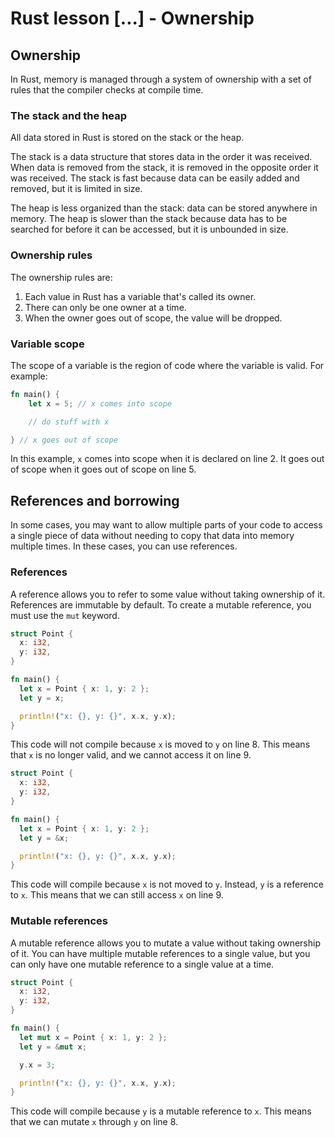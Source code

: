 # Rust lesson [...] - Ownership

## Ownership

In Rust, memory is managed through a system of ownership with a set of rules that the compiler checks at compile time.

### The stack and the heap

All data stored in Rust is stored on the stack or the heap.

The stack is a data structure that stores data in the order it was received. When data is removed from the stack, it is removed in the opposite order it was received. The stack is fast because data can be easily added and removed, but it is limited in size.

The heap is less organized than the stack: data can be stored anywhere in memory. The heap is slower than the stack because data has to be searched for before it can be accessed, but it is unbounded in size.

### Ownership rules

The ownership rules are:

1. Each value in Rust has a variable that's called its owner.
2. There can only be one owner at a time.
3. When the owner goes out of scope, the value will be dropped.

### Variable scope

The scope of a variable is the region of code where the variable is valid. For example:

``` rust
fn main() {
    let x = 5; // x comes into scope

    // do stuff with x

} // x goes out of scope
```

In this example, `x` comes into scope when it is declared on line 2. It goes out of scope when it goes out of scope on line 5.

## References and borrowing

In some cases, you may want to allow multiple parts of your code to access a single piece of data without needing to copy that data into memory multiple times. In these cases, you can use references.

### References

A reference allows you to refer to some value without taking ownership of it. References are immutable by default. To create a mutable reference, you must use the `mut` keyword.

``` rust
struct Point {
  x: i32,
  y: i32,
}

fn main() {
  let x = Point { x: 1, y: 2 };
  let y = x;

  println!("x: {}, y: {}", x.x, y.x);
}
```

This code will not compile because `x` is moved to `y` on line 8. This means that `x` is no longer valid, and we cannot access it on line 9.

``` rust
struct Point {
  x: i32,
  y: i32,
}

fn main() {
  let x = Point { x: 1, y: 2 };
  let y = &x;

  println!("x: {}, y: {}", x.x, y.x);
}
```

This code will compile because `x` is not moved to `y`. Instead, `y` is a reference to `x`. This means that we can still access `x` on line 9.

### Mutable references

A mutable reference allows you to mutate a value without taking ownership of it. You can have multiple mutable references to a single value, but you can only have one mutable reference to a single value at a time.

``` rust
struct Point {
  x: i32,
  y: i32,
}

fn main() {
  let mut x = Point { x: 1, y: 2 };
  let y = &mut x;

  y.x = 3;

  println!("x: {}, y: {}", x.x, y.x);
}
```

This code will compile because `y` is a mutable reference to `x`. This means that we can mutate `x` through `y` on line 8.
